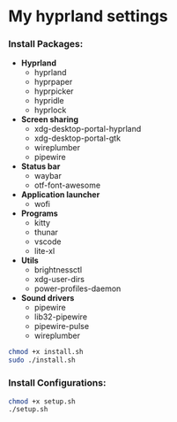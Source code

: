 # My hyprland settings

### Install Packages:

* __Hyprland__
	* hyprland
	* hyprpaper
	* hyprpicker
	* hypridle
	* hyprlock
* __Screen sharing__
	* xdg-desktop-portal-hyprland
	* xdg-desktop-portal-gtk
	* wireplumber
	* pipewire
* __Status bar__
	* waybar
	* otf-font-awesome
* __Application launcher__
	* wofi
* __Programs__
	* kitty
	* thunar
	* vscode
	* lite-xl
* __Utils__
	* brightnessctl
	* xdg-user-dirs
	* power-profiles-daemon
* __Sound drivers__
	* pipewire
	* lib32-pipewire
	* pipewire-pulse
	* wireplumber

```bash
chmod +x install.sh
sudo ./install.sh
```

### Install Configurations:

```bash
chmod +x setup.sh
./setup.sh
```